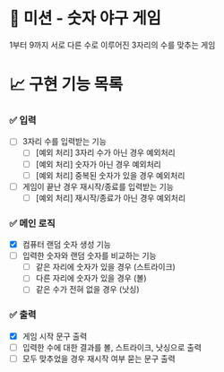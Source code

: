 # 🚀 미션 - 숫자 야구 게임

1부터 9까지 서로 다른 수로 이루어진 3자리의 수를 맞추는 게임

# 📈 구현 기능 목록

### ✅ 입력
- [ ] 3자리 수를 입력받는 기능
    - [ ] [예외 처리] 3자리 수가 아닌 경우 예외처리
    - [ ] [예외 처리] 숫자가 아닌 경우 예외처리
    - [ ] [예외 처리] 중복된 숫자가 있을 경우 예외처리
- [ ] 게임이 끝난 경우 재시작/종료를 입력받는 기능
	- [ ] [예외 처리] 재시작/종료가 아닌 경우 예외처리

### ✅ 메인 로직
- [X] 컴퓨터 랜덤 숫자 생성 기능
- [ ] 입력한 숫자와 랜덤 숫자를 비교하는 기능
    - [ ] 같은 자리에 숫자가 있을 경우 (스트라이크)
    - [ ] 다른 자리에 숫자가 있을 경우 (볼)
    - [ ] 같은 수가 전혀 없을 경우 (낫싱)

### ✅ 출력
- [X] 게임 시작 문구 출력
- [ ] 입력한 수에 대한 결과를 볼, 스트라이크, 낫싱으로 출력
- [ ] 모두 맞추었을 경우 재시작 여부 묻는 문구 출력